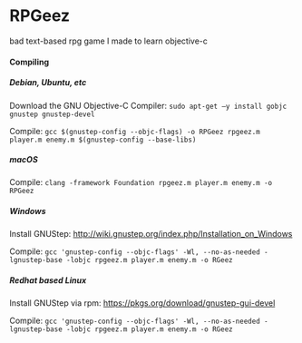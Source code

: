 # RPGeez
bad text-based rpg game I made to learn objective-c

#### Compiling
##### Debian, Ubuntu, etc
Download the GNU Objective-C Compiler: `sudo apt-get –y install gobjc gnustep gnustep-devel`

Compile: `gcc $(gnustep-config --objc-flags) -o RPGeez rpgeez.m player.m enemy.m $(gnustep-config --base-libs)`

##### macOS
Compile: `clang -framework Foundation rpgeez.m player.m enemy.m -o RPGeez`

##### Windows
Install GNUStep: http://wiki.gnustep.org/index.php/Installation_on_Windows

Compile: `gcc 'gnustep-config --objc-flags' -Wl, --no-as-needed -lgnustep-base -lobjc rpgeez.m player.m enemy.m -o RGeez`
##### Redhat based Linux
Install GNUStep via rpm: https://pkgs.org/download/gnustep-gui-devel

Compile: `gcc 'gnustep-config --objc-flags' -Wl, --no-as-needed -lgnustep-base -lobjc rpgeez.m player.m enemy.m -o RGeez`
